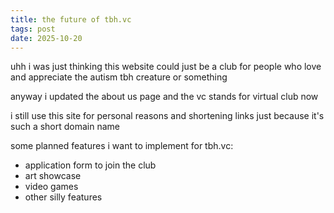 ```yaml
---
title: the future of tbh.vc
tags: post
date: 2025-10-20
---
```


uhh i was just thinking this website could just be a club for people who love and appreciate the autism tbh creature or something

anyway i updated the about us page and the vc stands for virtual club now

i still use this site for personal reasons and shortening links just because it's such a short domain name

some planned features i want to implement for tbh.vc:
* application form to join the club
* art showcase
* video games
* other silly features